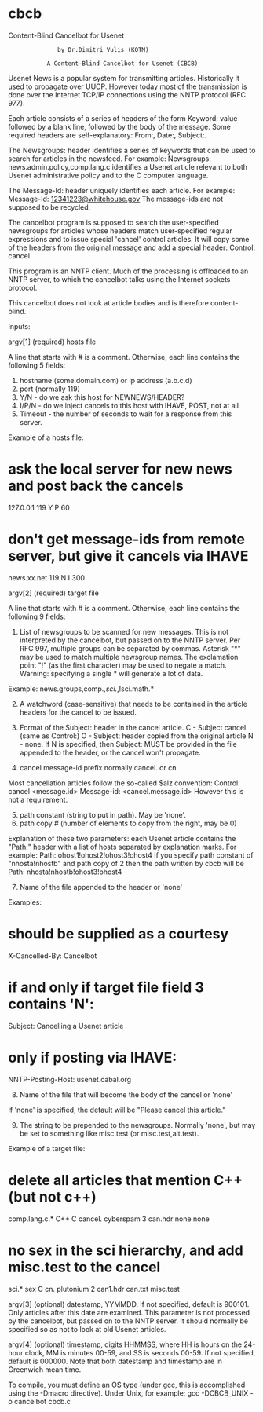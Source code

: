 # cbcb
Content-Blind Cancelbot for Usenet

      			  by Dr.Dimitri Vulis (KOTM)

               A Content-Blind Cancelbot for Usenet (CBCB)

Usenet News is a popular system for transmitting articles. Historically it
used to propagate over UUCP. However today most of the transmission is done
over the Internet TCP/IP connections using the NNTP protocol (RFC 977).

Each article consists of a series of headers of the form
Keyword: value
followed by a blank line, followed by the body of the message.
Some required headers are self-explanatory: From:, Date:, Subject:.

The Newsgroups: header identifies a series of keywords that can be used
to search for articles in the newsfeed. For example:
Newsgroups: news.admin.policy,comp.lang.c
identifies a Usenet article relevant to both Usenet administrative policy
and to the C computer language.

The Message-Id: header uniquely identifies each article. For example:
Message-Id: <12341223@whitehouse.gov>
The message-ids are not supposed to be recycled.

The cancelbot program is supposed to search the user-specified newsgroups for
articles whose headers match user-specified regular expressions and to issue
special 'cancel' control articles. It will copy some of the headers from the
original message and add a special header:
Control: cancel <message-id>

This program is an NNTP client. Much of the processing is offloaded to an
NNTP server, to which the cancelbot talks using the Internet sockets protocol.

This cancelbot does not look at article bodies and is therefore content-blind.

Inputs:

argv[1] (required) hosts file

A line that starts with # is a comment. Otherwise, each line contains the
following 5 fields:

1. hostname (some.domain.com) or ip address (a.b.c.d)
2. port (normally 119)
3. Y/N - do we ask this host for NEWNEWS/HEADER?
4. I/P/N - do we inject cancels to this host with IHAVE, POST, not at all
5. Timeout - the number of seconds to wait for a response from this server.

Example of a hosts file:

# ask the local server for new news and post back the cancels
127.0.0.1 119 Y P 60
# don't get message-ids from remote server, but give it cancels via IHAVE
news.xx.net 119 N I 300


argv[2] (required) target file

A line that starts with # is a comment. Otherwise, each line contains the
following 9 fields:

1. List of newsgroups to be scanned for new messages. This is not interpreted
by the cancelbot, but passed on to the NNTP server. Per RFC 997, multiple
groups can be separated by commas. Asterisk "*" may be used to match multiple
newsgroup names. The exclamation point "!" (as the first character) may be used
to negate a match. Warning: specifying a single * will generate a lot of data.

Example: news.groups,comp.*,sci.*,!sci.math.*

2. A watchword (case-sensitive) that needs to be contained in the article
headers for the cancel to be issued.

3. Format of the Subject: header in the cancel article.
 C - Subject cancel <message-id> (same as Control:)
 O - Subject: header copied from the original article
 N - none.
If N is specified, then Subject: MUST be provided in the file appended to
the header, or the cancel won't propagate.

4. cancel message-id prefix
 normally cancel. or cn.

Most cancellation articles follow the so-called $alz convention:
Control: cancel <message.id>
Message-id: <cancel.message.id>
However this is not a requirement.

5. path constant (string to put in path). May be 'none'.
6. path copy # (number of elements to copy from the right, may be 0)

Explanation of these two parameters:
each Usenet article contains the "Path:" header with a list of hosts separated
by explanation marks. For example:
Path: ohost1!ohost2!ohost3!ohost4
If you specify path constant of "nhosta!nhostb" and path copy of 2
then the path written by cbcb will be
Path: nhosta!nhostb!ohost3!ohost4

7. Name of the file appended to the header or 'none'

Examples:

# should be supplied as a courtesy
X-Cancelled-By: Cancelbot
# if and only if target file field 3 contains 'N':
Subject: Cancelling a Usenet article
# only if posting via IHAVE:
NNTP-Posting-Host: usenet.cabal.org

8. Name of the file that will become the body of the cancel or 'none'

If 'none' is specified, the default will be
"Please cancel this article."

9. The string to be prepended to the newsgroups. Normally 'none',
but may be set to something like misc.test (or misc.test,alt.test).

Example of a target file:

# delete all articles that mention C++ (but not c++)
comp.lang.c.* C++ C cancel. cyberspam 3 can.hdr none none
# no sex in the sci hierarchy, and add misc.test to the cancel
sci.* sex C cn. plutonium 2 can1.hdr can.txt misc.test

argv[3] (optional) datestamp, YYMMDD. If not specified, default is 900101. Only
articles after this date are examined. This parameter is not processed by the
cancelbot, but passed on to the NNTP server. It should normally be specified
so as not to look at old Usenet articles.

argv[4] (optional) timestamp, digits HHMMSS, where HH is hours on the 24-hour
clock, MM is minutes 00-59, and SS is seconds 00-59. If not specified, default
is 000000. Note that both datestamp and timestamp are in Greenwich mean time.

To compile, you must define an OS type (under gcc, this is accomplished using
the -Dmacro directive).  Under Unix, for example:
gcc -DCBCB_UNIX -o cancelbot cbcb.c
